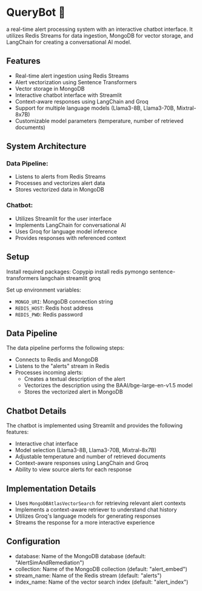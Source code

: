 # QueryBot 🤖

a real-time alert processing system with an interactive chatbot interface. It utilizes Redis Streams for data ingestion, MongoDB for vector storage, and LangChain for creating a conversational AI model.

## Features

- Real-time alert ingestion using Redis Streams
- Alert vectorization using Sentence Transformers
- Vector storage in MongoDB
- Interactive chatbot interface with Streamlit
- Context-aware responses using LangChain and Groq
- Support for multiple language models (Llama3-8B, Llama3-70B, Mixtral-8x7B)
- Customizable model parameters (temperature, number of retrieved documents)

## System Architecture

### Data Pipeline:

- Listens to alerts from Redis Streams
- Processes and vectorizes alert data
- Stores vectorized data in MongoDB


### Chatbot:

- Utilizes Streamlit for the user interface
- Implements LangChain for conversational AI
- Uses Groq for language model inference
- Provides responses with referenced context


<!-- 
## Dependencies

Redis
MongoDB
Sentence Transformers
LangChain
PyMongo
AsyncIO
Streamlit
Groq -->

## Setup

Install required packages:
Copypip install redis pymongo sentence-transformers langchain streamlit groq

Set up environment variables:

- `MONGO_URI`: MongoDB connection string
- `REDIS_HOST`: Redis host address
- `REDIS_PWD`: Redis password

## Data Pipeline 
The data pipeline performs the following steps:

- Connects to Redis and MongoDB
- Listens to the "alerts" stream in Redis
- Processes incoming alerts:
    - Creates a textual description of the alert
    - Vectorizes the description using the BAAI/bge-large-en-v1.5 model
    - Stores the vectorized alert in MongoDB



## Chatbot Details
The chatbot is implemented using Streamlit and provides the following features:

- Interactive chat interface
- Model selection (Llama3-8B, Llama3-70B, Mixtral-8x7B)
- Adjustable temperature and number of retrieved documents
- Context-aware responses using LangChain and Groq
- Ability to view source alerts for each response

## Implementation Details

- Uses `MongoDBAtlasVectorSearch` for retrieving relevant alert contexts
- Implements a context-aware retriever to understand chat history
- Utilizes Groq's language models for generating responses
- Streams the response for a more interactive experience

## Configuration

- database: Name of the MongoDB database (default: "AlertSimAndRemediation")
- collection: Name of the MongoDB collection (default: "alert_embed")
- stream_name: Name of the Redis stream (default: "alerts")
- index_name: Name of the vector search index (default: "alert_index")